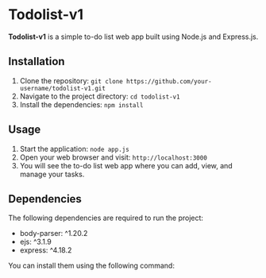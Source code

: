 # Todolist-v1

**Todolist-v1** is a simple to-do list web app built using Node.js and Express.js.

## Installation

1. Clone the repository: `git clone https://github.com/your-username/todolist-v1.git`
2. Navigate to the project directory: `cd todolist-v1`
3. Install the dependencies: `npm install`

## Usage

1. Start the application: `node app.js`
2. Open your web browser and visit: `http://localhost:3000`
3. You will see the to-do list web app where you can add, view, and manage your tasks.

## Dependencies

The following dependencies are required to run the project:

- body-parser: ^1.20.2
- ejs: ^3.1.9
- express: ^4.18.2

You can install them using the following command:

